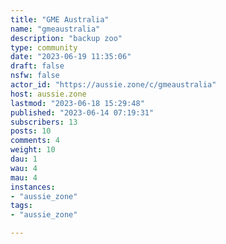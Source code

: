 ```yaml
---
title: "GME Australia" 
name: "gmeaustralia"
description: "backup zoo"
type: community
date: "2023-06-19 11:35:06"
draft: false
nsfw: false
actor_id: "https://aussie.zone/c/gmeaustralia"
host: aussie.zone
lastmod: "2023-06-18 15:29:48"
published: "2023-06-14 07:19:31"
subscribers: 13
posts: 10
comments: 4
weight: 10
dau: 1
wau: 4
mau: 4
instances:
- "aussie_zone"
tags: 
- "aussie_zone"

---
```

